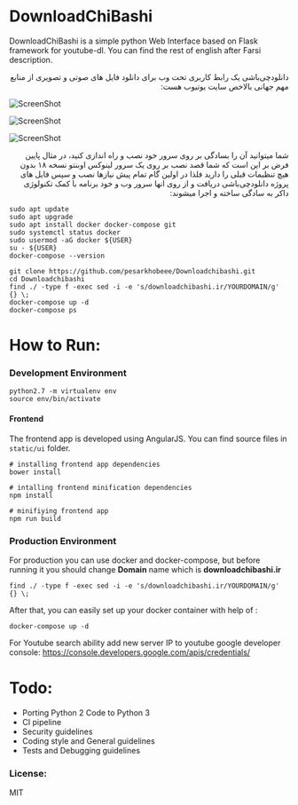 DownloadChiBashi
==========================

DownloadChiBashi is a simple python Web Interface based on Flask framework for youtube-dl. You can find the rest of english after Farsi description.  

<div dir="rtl">
دانلودچی‌باشی یک رابط کاربری تحت وب برای دانلود فایل های صوتی و تصویری از منابع مهم جهانی بالاخص سایت یوتیوب هست:   
</div>

![ScreenShot](https://raw.github.com/pesarkhobeee/Downloadchibashi/master/static/screenshot/screenshot1.png)

![ScreenShot](https://raw.github.com/pesarkhobeee/Downloadchibashi/master/static/screenshot/screenshot2.png)

![ScreenShot](https://raw.github.com/pesarkhobeee/Downloadchibashi/master/static/screenshot/screenshot3.png)

<div dir="rtl">
شما میتوانید آن را بسادگی بر روی سرور خود نصب و راه اندازی کنید، در مثال پایین فرض بر این است که شما قصد نصب بر روی یک سرور لینوکس اوبنتو نسخه ۱۸ بدون هیچ تنظیمات قبلی را دارید فلذا در اولین گام تمام پیش نیازها نصب و سپس فایل های پروژه دانلودچی‌باشی دریافت و از روی انها سرور وب و خود برنامه با کمک تکنولوژی داکر به سادگی ساخته و اجرا میشوند:   
</div>


```
sudo apt update
sudo apt upgrade
sudo apt install docker docker-compose git
sudo systemctl status docker
sudo usermod -aG docker ${USER}
su - ${USER}
docker-compose --version

git clone https://github.com/pesarkhobeee/Downloadchibashi.git
cd Downloadchibashi
find ./ -type f -exec sed -i -e 's/downloadchibashi.ir/YOURDOMAIN/g' {} \;
docker-compose up -d
docker-compose ps
```


# How to Run:

### Development Environment

```
python2.7 -m virtualenv env
source env/bin/activate
```

#### Frontend
The frontend app is developed using AngularJS. You can find source files in `static/ui` folder. 
```
# installing frontend app dependencies
bower install

# intalling frontend minification dependencies
npm install

# minifiying frontend app
npm run build
```

### Production Environment

For production you can use docker and docker-compose, but before running it you should change **Domain** name which is **downloadchibashi.ir**

```
find ./ -type f -exec sed -i -e 's/downloadchibashi.ir/YOURDOMAIN/g' {} \;
```  

After that, you can easily set up your docker container with help of :

```
docker-compose up -d
```

For Youtube search ability add new server IP to youtube google developer console:
https://console.developers.google.com/apis/credentials/

# Todo:

* Porting Python 2 Code to Python 3
* CI pipeline
* Security guidelines
* Coding style and General guidelines
* Tests and Debugging guidelines


### License:

MIT

